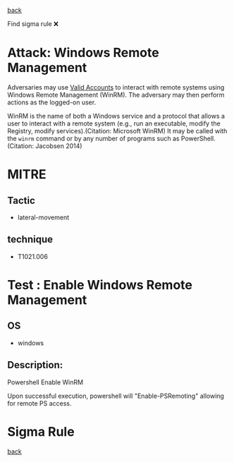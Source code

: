 
[back](../index.md)

Find sigma rule :x: 

# Attack: Windows Remote Management 

Adversaries may use [Valid Accounts](https://attack.mitre.org/techniques/T1078) to interact with remote systems using Windows Remote Management (WinRM). The adversary may then perform actions as the logged-on user.

WinRM is the name of both a Windows service and a protocol that allows a user to interact with a remote system (e.g., run an executable, modify the Registry, modify services).(Citation: Microsoft WinRM) It may be called with the `winrm` command or by any number of programs such as PowerShell.(Citation: Jacobsen 2014)

# MITRE
## Tactic
  - lateral-movement


## technique
  - T1021.006


# Test : Enable Windows Remote Management
## OS
  - windows


## Description:
Powershell Enable WinRM

Upon successful execution, powershell will "Enable-PSRemoting" allowing for remote PS access.


# Sigma Rule


[back](../index.md)
